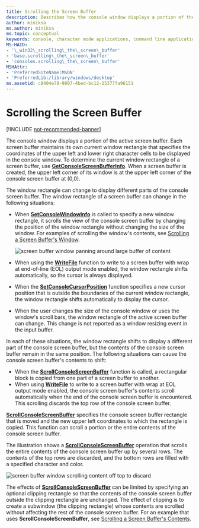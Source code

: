 ```yaml
---
title: Scrolling the Screen Buffer
description: Describes how the console window displays a portion of the active screen buffer.
author: miniksa
ms.author: miniksa
ms.topic: conceptual
keywords: console, character mode applications, command line applications, terminal applications, console api
MS-HAID:
- '\_win32\_scrolling\_the\_screen\_buffer'
- 'base.scrolling\_the\_screen\_buffer'
- 'consoles.scrolling\_the\_screen\_buffer'
MSHAttr:
- 'PreferredSiteName:MSDN'
- 'PreferredLib:/library/windows/desktop'
ms.assetid: c8404e78-9807-4bed-bc12-25377fa96151
---
```


# Scrolling the Screen Buffer

[!INCLUDE [not-recommended-banner](./includes/not-recommended-banner.md)]

The console window displays a portion of the active screen buffer. Each screen buffer maintains its own current window rectangle that specifies the coordinates of the upper left and lower right character cells to be displayed in the console window. To determine the current window rectangle of a screen buffer, use [**GetConsoleScreenBufferInfo**](getconsolescreenbufferinfo.md). When a screen buffer is created, the upper left corner of its window is at the upper left corner of the console screen buffer at (0,0).

The window rectangle can change to display different parts of the console screen buffer. The window rectangle of a screen buffer can change in the following situations:

- When [**SetConsoleWindowInfo**](setconsolewindowinfo.md) is called to specify a new window rectangle, it scrolls the view of the console screen buffer by changing the position of the window rectangle without changing the size of the window. For examples of scrolling the window's contents, see [Scrolling a Screen Buffer's Window](scrolling-a-screen-buffer-s-window.md).

  ![screen buffer window panning around large buffer of content](images/cscon-01.png)

- When using the [**WriteFile**](/windows/win32/api/fileapi/nf-fileapi-writefile) function to write to a screen buffer with wrap at end-of-line (EOL) output mode enabled, the window rectangle shifts automatically, so the cursor is always displayed.
- When the [**SetConsoleCursorPosition**](setconsolecursorposition.md) function specifies a new cursor position that is outside the boundaries of the current window rectangle, the window rectangle shifts automatically to display the cursor.
- When the user changes the size of the console window or uses the window's scroll bars, the window rectangle of the active screen buffer can change. This change is not reported as a window resizing event in the input buffer.

In each of these situations, the window rectangle shifts to display a different part of the console screen buffer, but the contents of the console screen buffer remain in the same position. The following situations can cause the console screen buffer's contents to shift:

- When the [**ScrollConsoleScreenBuffer**](scrollconsolescreenbuffer.md) function is called, a rectangular block is copied from one part of a screen buffer to another.
- When using [**WriteFile**](/windows/win32/api/fileapi/nf-fileapi-writefile) to write to a screen buffer with wrap at EOL output mode enabled, the console screen buffer's contents scroll automatically when the end of the console screen buffer is encountered. This scrolling discards the top row of the console screen buffer.

[**ScrollConsoleScreenBuffer**](scrollconsolescreenbuffer.md) specifies the console screen buffer rectangle that is moved and the new upper left coordinates to which the rectangle is copied. This function can scroll a portion or the entire contents of the console screen buffer.

The illustration shows a [**ScrollConsoleScreenBuffer**](scrollconsolescreenbuffer.md) operation that scrolls the entire contents of the console screen buffer up by several rows. The contents of the top rows are discarded, and the bottom rows are filled with a specified character and color.

![screen buffer window scrolling content off top to discard](images/cscon-02.png)

The effects of [**ScrollConsoleScreenBuffer**](scrollconsolescreenbuffer.md) can be limited by specifying an optional clipping rectangle so that the contents of the console screen buffer outside the clipping rectangle are unchanged. The effect of clipping is to create a subwindow (the clipping rectangle) whose contents are scrolled without affecting the rest of the console screen buffer. For an example that uses **ScrollConsoleScreenBuffer**, see [Scrolling a Screen Buffer's Contents](scrolling-a-screen-buffer-s-contents.md).